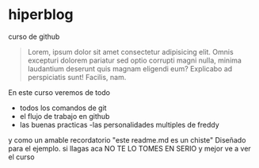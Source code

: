 # hiperblog
curso de github
>Lorem, ipsum dolor sit amet consectetur adipisicing elit. 
                    Omnis excepturi dolorem pariatur sed optio corrupti magni nulla, 
                    minima laudantium deserunt 
                    quis magnam eligendi eum? Explicabo ad perspiciatis sunt! Facilis,
                     nam.

En este curso veremos de todo 
- todos los comandos de git
- el flujo de trabajo en github
- las buenas practicas
-las personalidades multiples de freddy

y como un amable recordatorio "este readme.md es un chiste" Diseñado para el ejemplo. si llagas aca NO TE LO TOMES EN SERIO y mejor ve a ver el curso 